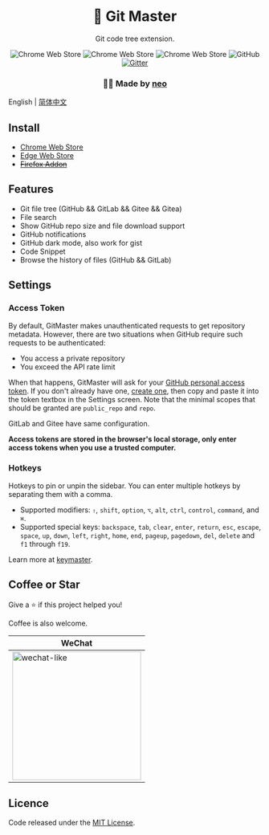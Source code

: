 <h1 align="center">🚀 Git Master</h1>
<p align="center">Git code tree extension.</p>
<p align="center">
<img alt="Chrome Web Store" src="https://img.shields.io/chrome-web-store/users/klmeolbcejnhefkapdchfhlhhjgobhmo">
<img alt="Chrome Web Store" src="https://img.shields.io/chrome-web-store/v/klmeolbcejnhefkapdchfhlhhjgobhmo">
<img alt="Chrome Web Store" src="https://img.shields.io/chrome-web-store/stars/klmeolbcejnhefkapdchfhlhhjgobhmo">
<img alt="GitHub" src="https://img.shields.io/github/license/ineo6/git-master">
<a href="https://gitter.im/ineo6/GitMaster?utm_source=badge&utm_medium=badge&utm_campaign=pr-badge"><img alt="Gitter" src="https://badges.gitter.im/ineo6/GitMaster.svg" /></a>
</p>
<h3 align="center">🙋‍♂️ Made by <a href="https://github.com/ineo6">neo</a></h3>

English | [简体中文](./README.zh-CN.md)

## Install

- [Chrome Web Store](https://chrome.google.com/webstore/detail/git-master/klmeolbcejnhefkapdchfhlhhjgobhmo)
- [Edge Web Store](https://microsoftedge.microsoft.com/addons/detail/pcpkfgepcjdmdfelbabogmgoadgmiocg)
- [~~Firefox Addon~~](https://addons.mozilla.org/zh-CN/firefox/addon/git-master/)

## Features

- Git file tree (GitHub && GitLab && Gitee && Gitea)
- File search
- Show GitHub repo size and file download support
- GitHub notifications
- GitHub dark mode, also work for gist
- Code Snippet
- Browse the history of files (GitHub && GitLab)

## Settings

### Access Token

By default, GitMaster makes unauthenticated requests to get repository metadata. However, there are two situations when GitHub require such requests to be authenticated:

- You access a private repository
- You exceed the API rate limit

When that happens, GitMaster will ask for your [GitHub personal access token](https://help.github.com/articles/creating-an-access-token-for-command-line-use). If you don't already have one, [create one](https://github.com/settings/tokens/new?scopes=repo&description=Git%20Master%20extension), then copy and paste it into the token textbox in the Settings screen. Note that the minimal scopes that should be granted are `public_repo` and `repo`.

GitLab and Gitee have same configuration.

**Access tokens are stored in the browser's local storage, only enter access tokens when you use a trusted computer.**

### Hotkeys

Hotkeys to pin or unpin the sidebar. You can enter multiple hotkeys by separating them with a comma.

- Supported modifiers: `⇧`, `shift`, `option`, `⌥`, `alt`, `ctrl`, `control`, `command`, and `⌘`.
- Supported special keys: `backspace`, `tab`, `clear`, `enter`, `return`, `esc`, `escape`, `space`, `up`, `down`, `left`, `right`, `home`, `end`, `pageup`, `pagedown`, `del`, `delete` and `f1` through `f19`.

Learn more at [keymaster](https://github.com/madrobby/keymaster#supported-keys).

## Coffee or Star

Give a ⭐️ if this project helped you!

Coffee is also welcome.

| WeChat |
| --- |
| <img src="https://i.loli.net/2020/08/30/xX6vAM5bB7dgnLR.jpg" alt="wechat-like" width=256 height=256 />  |

## Licence

Code released under the [MIT License](LICENSE).
